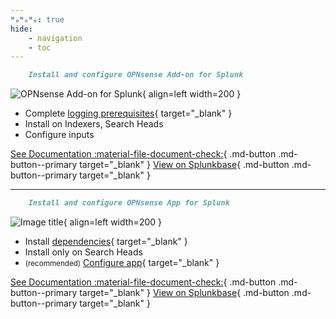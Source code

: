 ```yaml
---
ᴴₒᴴₒᴴₒ: true
hide:
    - navigation
    - toc
---
```


``` markdown title="Step 1"
    Install and configure OPNsense Add-on for Splunk
```

<div class="result" markdown>

![OPNsense Add-on for Splunk](/images/splunkbase-ta-opnsense.png){ align=left width=200 }

- Complete [logging prerequisites](/getting-started/prerequisites/){ target="_blank" }
- Install on Indexers, Search Heads
- Configure inputs

[See Documentation :material-file-document-check:](/landing-page/ "See Documentation"){ .md-button .md-button--primary target="_blank" }
[View on Splunkbase](https://splunkbase.splunk.com/app/4538/ "View on Splunkbase"){ .md-button .md-button--primary target="_blank" }

</div>

---

``` markdown title="Step 2"
    Install and configure OPNsense App for Splunk
```

<div class="result" markdown>

![Image title](/images/splunkbase-app-opnsense.png){ align=left width=200 }

- Install [dependencies](https://splunk-opnsense.ztsplunker.com/getting-started/app-dependencies/){ target="_blank" }
- Install only on Search Heads
- <small>(recommended)</small> [Configure app](https://splunk-opnsense.ztsplunker.com/getting-started/configure/configure-dma/){ target="_blank" }

[See Documentation :material-file-document-check:](https://splunk-opnsense.ztsplunker.com/landing-page/ "See Documentation"){ .md-button .md-button--primary target="_blank" }
[View on Splunkbase](https://splunkbase.splunk.com/app/5372/ "View on Splunkbase"){ .md-button .md-button--primary target="_blank" }

</div>
